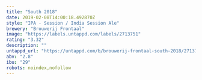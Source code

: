```yaml
---
title: "South 2018"
date: 2019-02-08T14:00:18.492870Z
style: "IPA - Session / India Session Ale"
brewery: "Brouwerij Frontaal"
image: "https://labels.untappd.com/labels/2713751"
rating: "3.32"
description: ""
untappd_url: "https://untappd.com/b/brouwerij-frontaal-south-2018/2713751"
abv: "2.8"
ibu: "29"
robots: noindex,nofollow
---
```

